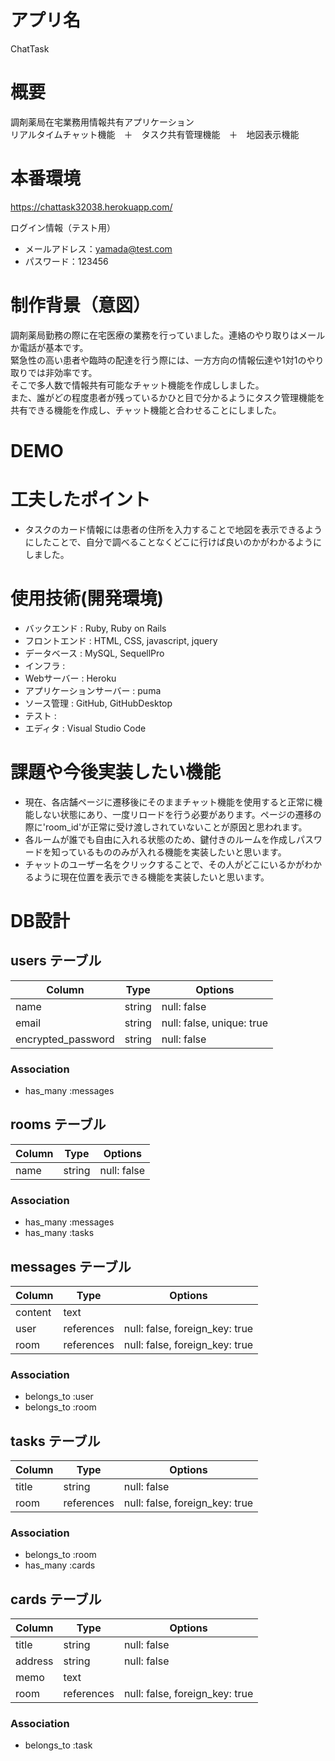 # アプリ名
ChatTask
# 概要
調剤薬局在宅業務用情報共有アプリケーション<br />
リアルタイムチャット機能　＋　タスク共有管理機能　＋　地図表示機能
# 本番環境
https://chattask32038.herokuapp.com/<br />

ログイン情報（テスト用）<br />

- メールアドレス：yamada@test.com<br />
- パスワード：123456

# 制作背景（意図）
調剤薬局勤務の際に在宅医療の業務を行っていました。連絡のやり取りはメールか電話が基本です。<br />
緊急性の高い患者や臨時の配達を行う際には、一方方向の情報伝達や1対1のやり取りでは非効率です。<br />
そこで多人数で情報共有可能なチャット機能を作成ししました。<br />
また、誰がどの程度患者が残っているかひと目で分かるようにタスク管理機能を共有できる機能を作成し、チャット機能と合わせることにしました。
# DEMO

# 工夫したポイント
- タスクのカード情報には患者の住所を入力することで地図を表示できるようにしたことで、自分で調べることなくどこに行けば良いのかがわかるようにしました。

# 使用技術(開発環境)

- バックエンド : Ruby, Ruby on Rails
- フロントエンド : HTML, CSS, javascript, jquery
- データベース : MySQL, SequellPro
- インフラ : 
- Webサーバー : Heroku
- アプリケーションサーバー : puma
- ソース管理 : GitHub, GitHubDesktop
- テスト : 
- エディタ : Visual Studio Code

# 課題や今後実装したい機能
- 現在、各店舗ページに遷移後にそのままチャット機能を使用すると正常に機能しない状態にあり、一度リロードを行う必要があります。ページの遷移の際に'room_id'が正常に受け渡しされていないことが原因と思われます。
- 各ルームが誰でも自由に入れる状態のため、鍵付きのルームを作成しパスワードを知っているもののみが入れる機能を実装したいと思います。
- チャットのユーザー名をクリックすることで、その人がどこにいるかがわかるように現在位置を表示できる機能を実装したいと思います。
# DB設計

## users テーブル

| Column             | Type   | Options                   |
| ------------------ | ------ | ------------------------- |
| name               | string | null: false               |
| email              | string | null: false, unique: true |
| encrypted_password | string | null: false               |

### Association

- has_many :messages

## rooms テーブル

| Column              | Type       | Options                        |
| ------------------- | ---------- | ------------------------------ |
| name                | string     | null: false                    |

### Association

- has_many :messages
- has_many :tasks

## messages テーブル

| Column  | Type       | Options                        |
| ------- | ---------- | ------------------------------ |
| content | text       |                                |
| user    | references | null: false, foreign_key: true |
| room    | references | null: false, foreign_key: true |

### Association

- belongs_to :user
- belongs_to :room

## tasks テーブル

| Column | Type       | Options                        |
| ------ | ---------- | ------------------------------ |
| title  | string     | null: false                    |
| room   | references | null: false, foreign_key: true |

### Association

- belongs_to :room
- has_many :cards

## cards テーブル

| Column  | Type       | Options                        |
| ------- | ---------- | ------------------------------ |
| title   | string     | null: false                    |
| address | string     | null: false                    |
| memo    | text       |                                |
| room    | references | null: false, foreign_key: true |

### Association

- belongs_to :task
